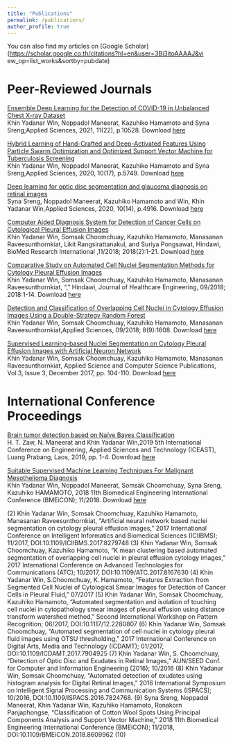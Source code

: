 ```yaml
---
title: "Publications"
permalink: /publications/
author_profile: true
---
```

You can also find my articles on [Google Scholar](https://scholar.google.co.th/citations?hl=en&user=3Bi3itoAAAAJ&vi ew_op=list_works&sortby=pubdate)<br/>

# Peer-Reviewed Journals
[Ensemble Deep Learning for the Detection of COVID-19 in Unbalanced Chest X-ray Dataset](https://doi.org/10.3390/app112210528) <br/>
Khin Yadanar Win, Noppadol Maneerat, Kazuhiko Hamamoto and Syna Sreng,Applied Sciences, 2021, 11(22), p.10528.
Download [here](https://doi.org/10.3390/app112210528)<br/>

[Hybrid Learning of Hand-Crafted and Deep-Activated Features Using Particle Swarm Optimization and Optimized Support Vector Machine for Tuberculosis Screening](https://doi.org/10.3390/app10175749) <br/>
Khin Yadanar Win, Noppadol Maneerat, Kazuhiko Hamamoto and Syna Sreng,Applied Sciences, 2020, 10(17), p.5749.
Download [here](https://doi.org/10.3390/app10175749)<br/> 

[Deep learning for optic disc segmentation and glaucoma diagnosis on retinal images](https://doi.org/10.3390/app10144916) <br/>
Syna Sreng, Noppadol Maneerat, Kazuhiko Hamamoto and Win, Khin Yadanar Win,Applied Sciences, 2020, 10(14), p.4916.
Download [here](https://doi.org/10.3390/app10144916)<br/>

[Computer Aided Diagnosis System for Detection of Cancer Cells on Cytological Pleural Effusion Images](https://doi.org/10.1155/2018/6456724) <br/>
Khin Yadanar Win, Somsak Choomchuay, Kazuhiko Hamamoto, Manasanan Raveesunthornkiat, Likit Rangsirattanakul, and Suriya Pongsawat, Hindawi, BioMed Research International ,11/2018; 2018(2):1-21.
Download [here](https://doi.org/10.1155/2018/6456724)<br/>

[Comparative Study on Automated Cell Nuclei Segmentation Methods for Cytology Pleural Effusion Images](https://doi.org/10.1155/2018/9240389) <br/>
Khin Yadanar Win, Somsak Choomchuay, Kazuhiko Hamamoto, Manasanan Raveesunthornkiat, “,” Hindawi, Journal of Healthcare Engineering, 09/2018; 2018:1-14.
Download [here](https://doi.org/10.1155/2018/9240389)<br/>

[Detection and Classification of Overlapping Cell Nuclei in Cytology Effusion Images Using a Double-Strategy Random Forest](https://doi.org/10.3390/app8091608) <br/>
Khin Yadanar Win, Somsak Choomchuay, Kazuhiko Hamamoto, Manasanan Raveesunthornkiat,Applied Sciences, 09/2018; 8(9):1608.
Download [here](https://doi.org/10.3390/app8091608)<br/>

[Supervised Learning-based Nuclei Segmentation on Cytology Pleural Effusion Images with Artificial Neuron Network](https://www.ascspublications.org/product/supervised-learning-based-nuclei-segmentation-on-cytology-pleural-effusion-images-with-artificial-neural-network/) <br/>
Khin Yadanar Win, Somsak Choomchuay, Kazuhiko Hamamoto, Manasanan Raveesunthornkiat, Applied Science and Computer Science Publications, Vol.3, Issue 3, December 2017, pp. 104-110.
Download [here](https://www.ascspublications.org/product/supervised-learning-based-nuclei-segmentation-on-cytology-pleural-effusion-images-with-artificial-neural-network/)<br/>

# International Conference Proceedings 
[Brain tumor detection based on Naïve Bayes Classification](https://ieeexplore.ieee.org/document/8802562/) <br/>
H. T. Zaw, N. Maneerat and Khin Yadanar Win,2019 5th International Conference on Engineering, Applied Sciences and Technology (ICEAST), Luang Prabang, Laos, 2019, pp. 1-4.
Download [here](https://ieeexplore.ieee.org/document/8802562/)<br/>

[Suitable Supervised Machine Learning Techniques For Malignant Mesothelioma Diagnosis](https://ieeexplore.ieee.org/document/8609935/) <br/>
Khin Yadanar Win, Noppadol Maneerat, Somsak Choomchuay, Syna Sreng, Kazuhiko HAMAMOTO, 2018 11th Biomedical Engineering International Conference (BMEiCON); 11/2018.
Download [here](https://ieeexplore.ieee.org/document/8609935/) <br/>


(2)	Khin Yadanar Win, Somsak Choomchuay, Kazuhiko Hamamoto, Manasanan Raveesunthornkiat, “Artificial neural network based nuclei segmentation on cytology pleural effusion images,” 2017 International Conference on Intelligent Informatics and Biomedical Sciences (ICIIBMS); 11/2017, DOI:10.1109/ICIIBMS.2017.8279748
(3)	Khin Yadanar Win, Somsak Choomchuay, Kazuhiko Hamamoto, “K mean clustering based automated segmentation of overlapping cell nuclei in pleural effusion cytology images,” 2017 International Conference on Advanced Technologies for Communications (ATC); 10/2017, DOI:10.1109/ATC.2017.8167630
(4)	Khin Yadanar Win, S.Choomchuay, K. Hamamoto, “Features Extraction from Segmented Cell Nuclei of Cytological Smear Images for Detection of Cancer Cells in Pleural Fluid,”  07/2017
(5)	Khin Yadanar Win, Somsak Choomchuay, Kazuhiko Hamamoto, “Automated segmentation and isolation of touching cell nuclei in cytopathology smear images of pleural effusion using distance transform watershed method,”  Second International Workshop on Pattern Recognition; 06/2017, DOI:10.1117/12.2280807
(6)	Khin Yadanar Win, Somsak Choomchuay, “Automated segmentation of cell nuclei in cytology pleural fluid images using OTSU thresholding,” 2017 International Conference on Digital Arts, Media and Technology (ICDAMT); 01/2017, DOI:10.1109/ICDAMT.2017.7904925
(7)	Khin Yadanar Win, S. Choomchuay, “Detection of Optic Disc and Exudates in Retinal Images,” AUN/SEED Conf. for Computer and Information Engineering (2016); 10/2016
(8)	Khin Yadanar Win, Somsak Choomchuay, “Automated detection of exudates using histogram analysis for Digital Retinal Images,” 2016 International Symposium on Intelligent Signal Processing and Communication Systems (ISPACS); 10/2016, DOI:10.1109/ISPACS.2016.7824768.
(9)	Syna Sreng, Noppadol Maneerat, Khin Yadanar Win, Kazuhiko Hamamoto, Ronakorn Panjaphongse, “Classification of Cotton Wool Spots Using Principal Components Analysis and Support Vector Machine,” 2018 11th Biomedical Engineering International Conference (BMEiCON); 11/2018, DOI:10.1109/BMEiCON.2018.8609962
(10)	

